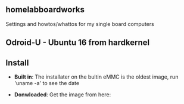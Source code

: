 ## homelabboardworks
Settings and howtos/whattos for my single board computers

## Odroid-U - Ubuntu 16 from hardkernel

## Install

* **Built in**: The installater on the bultin eMMC is the oldest image, run 'uname -a' to see the date

* **Donwloaded**: Get the image from here:

